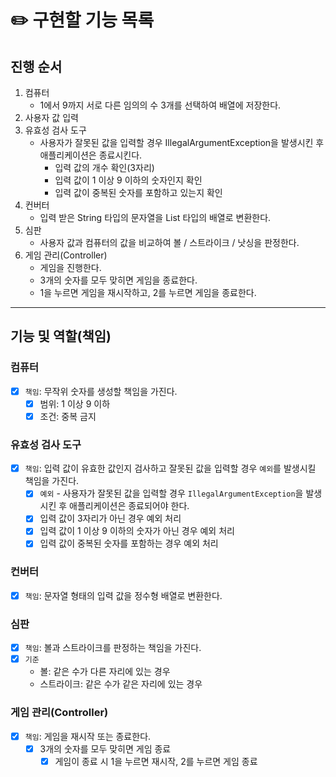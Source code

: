 # ✏️️ 구현할 기능 목록

## 진행 순서

1. 컴퓨터
    - 1에서 9까지 서로 다른 임의의 수 3개를 선택하여 배열에 저장한다.
2. 사용자 값 입력
3. 유효성 검사 도구
    - 사용자가 잘못된 값을 입력할 경우 IllegalArgumentException을 발생시킨 후 애플리케이션은 종료시킨다.
        - 입력 값의 개수 확인(3자리)
        - 입력 값이 1 이상 9 이하의 숫자인지 확인
        - 입력 값이 중복된 숫자를 포함하고 있는지 확인
4. 컨버터
    - 입력 받은 String 타입의 문자열을 List<Integer> 타입의 배열로 변환한다.
5. 심판
    - 사용자 값과 컴퓨터의 값을 비교하여 볼 / 스트라이크 / 낫싱을 판정한다.
6. 게임 관리(Controller)
    - 게임을 진행한다.
    - 3개의 숫자를 모두 맞히면 게임을 종료한다.
    - 1을 누르면 게임을 재시작하고, 2를 누르면 게임을 종료한다.

---

## 기능 및 역할(책임)

### 컴퓨터

- [x] `책임`: 무작위 숫자를 생성할 책임을 가진다.
    + [x] 범위: 1 이상 9 이하
    + [x] 조건: 중복 금지

### 유효성 검사 도구

- [x] `책임`: 입력 값이 유효한 값인지 검사하고 잘못된 값을 입력할 경우 `예외`를 발생시킬 책임을 가진다.
    + [x] `예외` - 사용자가 잘못된 값을 입력할 경우 `IllegalArgumentException`을 발생시킨 후 애플리케이션은 종료되어야 한다.
    + [x] 입력 값이 3자리가 아닌 경우 예외 처리
    + [x] 입력 값이 1 이상 9 이하의 숫자가 아닌 경우 예외 처리
    + [x] 입력 값이 중복된 숫자를 포함하는 경우 예외 처리

### 컨버터

- [x] `책임`: 문자열 형태의 입력 값을 정수형 배열로 변환한다.

### 심판

- [x] `책임`: 볼과 스트라이크를 판정하는 책임을 가진다.
- [x] `기준`
    + 볼: 같은 수가 다른 자리에 있는 경우
    + 스트라이크: 같은 수가 같은 자리에 있는 경우

### 게임 관리(Controller)

- [x] `책임`: 게임을 재시작 또는 종료한다.
    + [x] 3개의 숫자를 모두 맞히면 게임 종료
        + [x] 게임이 종료 시 1을 누르면 재시작, 2를 누르면 게임 종료
